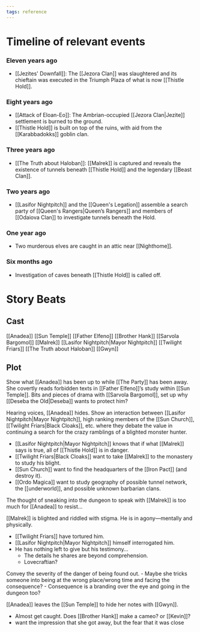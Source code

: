```yaml
---
tags: reference
---
```

# Timeline of relevant events
### Eleven years ago
- [[Jezites' Downfall]]: The [[Jezora Clan]] was slaughtered and its chieftain was executed in the Triumph Plaza of what is now [[Thistle Hold]].
### Eight years ago
- [[Attack of Eloan-Eo]]:  The Ambrian-occupied [[Jezora Clan|Jezite]] settlement is burned to the ground.
- [[Thistle Hold]] is built on top of the ruins, with aid from the [[Karabbadokks]] goblin clan.
### Three years ago
+ [[The Truth about Haloban]]: [[Malrek]] is captured and reveals the existence of tunnels beneath [[Thistle Hold]] and the legendary [[Beast Clan]].
### Two years ago
- [[Lasifor Nightpitch]] and the [[Queen's Legation]] assemble a search party of [[Queen's Rangers|Queen’s Rangers]] and members of [[Odaiova Clan]] to investigate tunnels beneath the Hold.
### One year ago
- Two murderous elves are caught in an attic near [[Nighthome]].
### Six months ago
- Investigation of caves beneath [[Thistle Hold]] is called off.

# Story Beats
## Cast
[[Anadea]]
[[Sun Temple]]
[[Father Elfeno]]
[[Brother Hank]]
[[Sarvola Bargomol]]
[[Malrek]]
[[Lasifor Nightpitch|Mayor Nightpitch]]
[[Twilight Friars]]
[[The Truth about Haloban]]
[[Gwyn]]

## Plot
Show what [[Anadea]] has been up to while [[The Party]] has been away.
She covertly reads forbidden texts in [[Father Elfeno]]’s study within [[Sun Temple]].
Bits and pieces of drama with [[Sarvola Bargomol]], set up why [[Deseba the Old|Deseba]] wants to protect him?

Hearing voices, [[Anadea]] hides.
Show an interaction between [[Lasifor Nightpitch|Mayor Nightpitch]], high ranking members of the [[Sun Church]], [[Twilight Friars|Black Cloaks]], etc. where they debate the value in continuing a search for the crazy ramblings of a blighted monster hunter.
- [[Lasifor Nightpitch|Mayor Nightpitch]] knows that if what [[Malrek]] says is true, all of [[Thistle Hold]] is in danger.
- [[Twilight Friars|Black Cloaks]] want to take [[Malrek]] to the monastery to study his blight.
- [[Sun Church]] want to find the headquarters of the [[Iron Pact]] (and destroy it).
- [[Ordo Magica]] want to study geography of possible tunnel network, the [[underworld]], and possible unknown barbarian clans.

The thought of sneaking into the dungeon to speak with [[Malrek]] is too much for [[Anadea]] to resist…

[[Malrek]] is blighted and riddled with stigma. He is in agony—mentally and physically.
- [[Twilight Friars]] have tortured him.
- [[Lasifor Nightpitch|Mayor Nightpitch]] himself interrogated him.
- He has nothing left to give but his testimony…
	- The details he shares are beyond comprehension.
	- Lovecraftian?

Convey the severity of the danger of being found out.
	- Maybe she tricks someone into being at the wrong place/wrong time and facing the consequence?
	- Consequence is a branding over the eye and going in the dungeon too?

[[Anadea]] leaves the [[Sun Temple]] to hide her notes with [[Gwyn]]. 
- Almost get caught. Does [[Brother Hank]] make a cameo? or [[Kevin]]?
- want the impression that she got away, but the fear that it was close